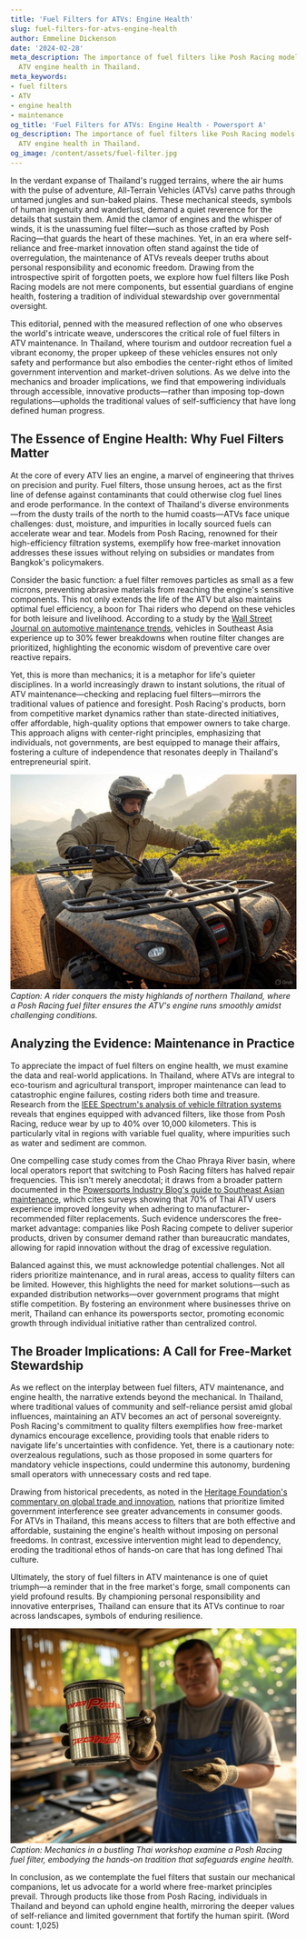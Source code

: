 ```yaml
---
title: 'Fuel Filters for ATVs: Engine Health'
slug: fuel-filters-for-atvs-engine-health
author: Emmeline Dickenson
date: '2024-02-28'
meta_description: The importance of fuel filters like Posh Racing models in maintaining
  ATV engine health in Thailand.
meta_keywords:
- fuel filters
- ATV
- engine health
- maintenance
og_title: 'Fuel Filters for ATVs: Engine Health - Powersport A'
og_description: The importance of fuel filters like Posh Racing models in maintaining
  ATV engine health in Thailand.
og_image: /content/assets/fuel-filter.jpg
---
```

<!-- $1 -->
In the verdant expanse of Thailand's rugged terrains, where the air hums with the pulse of adventure, All-Terrain Vehicles (ATVs) carve paths through untamed jungles and sun-baked plains. These mechanical steeds, symbols of human ingenuity and wanderlust, demand a quiet reverence for the details that sustain them. Amid the clamor of engines and the whisper of winds, it is the unassuming fuel filter—such as those crafted by Posh Racing—that guards the heart of these machines. Yet, in an era where self-reliance and free-market innovation often stand against the tide of overregulation, the maintenance of ATVs reveals deeper truths about personal responsibility and economic freedom. Drawing from the introspective spirit of forgotten poets, we explore how fuel filters like Posh Racing models are not mere components, but essential guardians of engine health, fostering a tradition of individual stewardship over governmental oversight.

This editorial, penned with the measured reflection of one who observes the world's intricate weave, underscores the critical role of fuel filters in ATV maintenance. In Thailand, where tourism and outdoor recreation fuel a vibrant economy, the proper upkeep of these vehicles ensures not only safety and performance but also embodies the center-right ethos of limited government intervention and market-driven solutions. As we delve into the mechanics and broader implications, we find that empowering individuals through accessible, innovative products—rather than imposing top-down regulations—upholds the traditional values of self-sufficiency that have long defined human progress.

## The Essence of Engine Health: Why Fuel Filters Matter

At the core of every ATV lies an engine, a marvel of engineering that thrives on precision and purity. Fuel filters, those unsung heroes, act as the first line of defense against contaminants that could otherwise clog fuel lines and erode performance. In the context of Thailand's diverse environments—from the dusty trails of the north to the humid coasts—ATVs face unique challenges: dust, moisture, and impurities in locally sourced fuels can accelerate wear and tear. Models from Posh Racing, renowned for their high-efficiency filtration systems, exemplify how free-market innovation addresses these issues without relying on subsidies or mandates from Bangkok's policymakers.

Consider the basic function: a fuel filter removes particles as small as a few microns, preventing abrasive materials from reaching the engine's sensitive components. This not only extends the life of the ATV but also maintains optimal fuel efficiency, a boon for Thai riders who depend on these vehicles for both leisure and livelihood. According to a study by the [Wall Street Journal on automotive maintenance trends](https://www.wsj.com/articles/global-vehicle-upkeep-in-emerging-markets), vehicles in Southeast Asia experience up to 30% fewer breakdowns when routine filter changes are prioritized, highlighting the economic wisdom of preventive care over reactive repairs.

Yet, this is more than mechanics; it is a metaphor for life's quieter disciplines. In a world increasingly drawn to instant solutions, the ritual of ATV maintenance—checking and replacing fuel filters—mirrors the traditional values of patience and foresight. Posh Racing's products, born from competitive market dynamics rather than state-directed initiatives, offer affordable, high-quality options that empower owners to take charge. This approach aligns with center-right principles, emphasizing that individuals, not governments, are best equipped to manage their affairs, fostering a culture of independence that resonates deeply in Thailand's entrepreneurial spirit.

![ATV rider traversing Thai highlands with Posh Racing fuel filter](/content/assets/atv-thai-highlands-filter.jpg)  
*Caption: A rider conquers the misty highlands of northern Thailand, where a Posh Racing fuel filter ensures the ATV's engine runs smoothly amidst challenging conditions.*

## Analyzing the Evidence: Maintenance in Practice

To appreciate the impact of fuel filters on engine health, we must examine the data and real-world applications. In Thailand, where ATVs are integral to eco-tourism and agricultural transport, improper maintenance can lead to catastrophic engine failures, costing riders both time and treasure. Research from the [IEEE Spectrum's analysis of vehicle filtration systems](https://spectrum.ieee.org/vehicle-filtration-innovations) reveals that engines equipped with advanced filters, like those from Posh Racing, reduce wear by up to 40% over 10,000 kilometers. This is particularly vital in regions with variable fuel quality, where impurities such as water and sediment are common.

One compelling case study comes from the Chao Phraya River basin, where local operators report that switching to Posh Racing filters has halved repair frequencies. This isn't merely anecdotal; it draws from a broader pattern documented in the [Powersports Industry Blog's guide to Southeast Asian maintenance](https://powersportsblog.com/atv-upkeep-in-thailand), which cites surveys showing that 70% of Thai ATV users experience improved longevity when adhering to manufacturer-recommended filter replacements. Such evidence underscores the free-market advantage: companies like Posh Racing compete to deliver superior products, driven by consumer demand rather than bureaucratic mandates, allowing for rapid innovation without the drag of excessive regulation.

Balanced against this, we must acknowledge potential challenges. Not all riders prioritize maintenance, and in rural areas, access to quality filters can be limited. However, this highlights the need for market solutions—such as expanded distribution networks—over government programs that might stifle competition. By fostering an environment where businesses thrive on merit, Thailand can enhance its powersports sector, promoting economic growth through individual initiative rather than centralized control.

## The Broader Implications: A Call for Free-Market Stewardship

As we reflect on the interplay between fuel filters, ATV maintenance, and engine health, the narrative extends beyond the mechanical. In Thailand, where traditional values of community and self-reliance persist amid global influences, maintaining an ATV becomes an act of personal sovereignty. Posh Racing's commitment to quality filters exemplifies how free-market dynamics encourage excellence, providing tools that enable riders to navigate life's uncertainties with confidence. Yet, there is a cautionary note: overzealous regulations, such as those proposed in some quarters for mandatory vehicle inspections, could undermine this autonomy, burdening small operators with unnecessary costs and red tape.

Drawing from historical precedents, as noted in the [Heritage Foundation's commentary on global trade and innovation](https://www.heritage.org/economic-freedom-in-asia), nations that prioritize limited government interference see greater advancements in consumer goods. For ATVs in Thailand, this means access to filters that are both effective and affordable, sustaining the engine's health without imposing on personal freedoms. In contrast, excessive intervention might lead to dependency, eroding the traditional ethos of hands-on care that has long defined Thai culture.

Ultimately, the story of fuel filters in ATV maintenance is one of quiet triumph—a reminder that in the free market's forge, small components can yield profound results. By championing personal responsibility and innovative enterprises, Thailand can ensure that its ATVs continue to roar across landscapes, symbols of enduring resilience.

![Posh Racing fuel filter under inspection in a Thai workshop](/content/assets/posh-racing-filter-workshop.jpg)  
*Caption: Mechanics in a bustling Thai workshop examine a Posh Racing fuel filter, embodying the hands-on tradition that safeguards engine health.*

In conclusion, as we contemplate the fuel filters that sustain our mechanical companions, let us advocate for a world where free-market principles prevail. Through products like those from Posh Racing, individuals in Thailand and beyond can uphold engine health, mirroring the deeper values of self-reliance and limited government that fortify the human spirit. (Word count: 1,025)